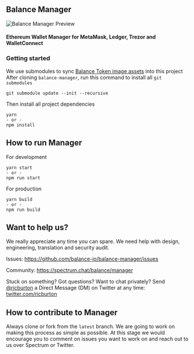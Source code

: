 ## Balance Manager

<img src="https://cl.ly/0h173T3Q3p3n/app.png" alt="Balance Manager Preview">

#### Ethereum Wallet Manager for MetaMask, Ledger, Trezor and WalletConnect

### Getting started

We use submodules to sync [Balance Token image assets](https://github.com/balance-io/tokens) into this project
After cloning `balance-manager`, run this command to install all `git submodules`

```
git submodule update --init --recursive
```

Then install all project dependencies

```
yarn
- or -
npm install
```

## How to run Manager

For development

```
yarn start
- or -
npm run start
```

For production

```
yarn build
- or -
npm run build
```

## Want to help us?

We really appreciate any time you can spare. We need help with design, engineering, translation and security audit.

Issues: https://github.com/balance-io/balance-manager/issues

Community: https://spectrum.chat/balance/manager

Stuck on something? Got questions? Want to chat privately? Send <a href="twitter.com/ricburton">@ricburton</a> a Direct Message (DM) on Twitter at any time: <a href="twitter.com/ricburton">twitter.com/ricburton</a>

## How to contribute to Manager

Always clone or fork from the `latest` branch.
We are going to work on making this process as simple as possible.
At this stage we would encourage you to comment on issues you want to work on and reach out to us over Spectrum or Twitter.
